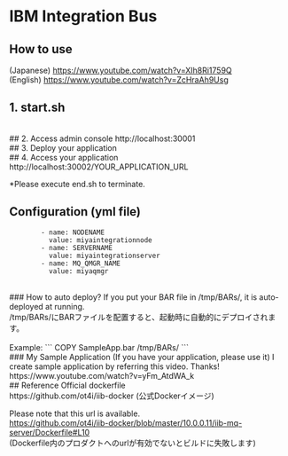 # IBM Integration Bus

## How to use
(Japanese) https://www.youtube.com/watch?v=XIh8Ri1759Q  <br>
(English) https://www.youtube.com/watch?v=ZcHraAh9Usg

## 1. start.sh
<br>
## 2. Access admin console
http://localhost:30001
<br>
## 3. Deploy your application
<br>
## 4. Access your application
http://localhost:30002/YOUR_APPLICATION_URL

*Please execute end.sh to terminate.
<br>
## Configuration (yml file)
```
        - name: NODENAME
          value: miyaintegrationnode
        - name: SERVERNAME
          value: miyaintegrationserver
        - name: MQ_QMGR_NAME
          value: miyaqmgr
```
<br>
### How to auto deploy?
If you put your BAR file in /tmp/BARs/, it is auto-deployed at running. <br>
/tmp/BARs/にBARファイルを配置すると、起動時に自動的にデプロイされます。
<br><br>
Example:
```
COPY SampleApp.bar /tmp/BARs/
```
<br>
### My Sample Application (If you have your application, please use it)
I create sample application by referring this video. Thanks!<br>
https://www.youtube.com/watch?v=yFm_AtdWA_k
<br>
## Reference
Official dockerfile <br>
https://github.com/ot4i/iib-docker
(公式Dockerイメージ)

Please note that this url is available. <br>
https://github.com/ot4i/iib-docker/blob/master/10.0.0.11/iib-mq-server/Dockerfile#L10  <br>
(Dockerfile内のプロダクトへのurlが有効でないとビルドに失敗します)





